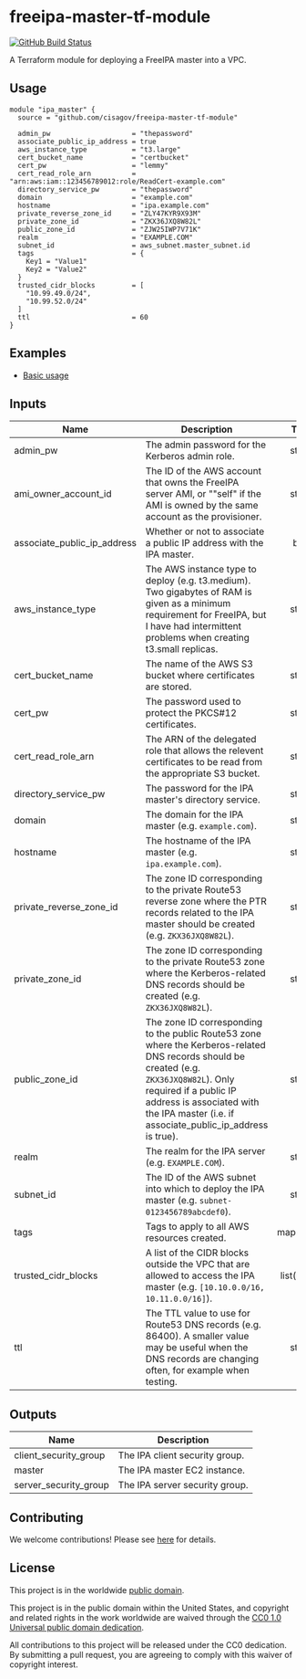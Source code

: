 # freeipa-master-tf-module #

[![GitHub Build Status](https://github.com/cisagov/freeipa-master-tf-module/workflows/build/badge.svg)](https://github.com/cisagov/freeipa-master-tf-module/actions)

A Terraform module for deploying a FreeIPA master into a VPC.

## Usage ##

```hcl
module "ipa_master" {
  source = "github.com/cisagov/freeipa-master-tf-module"

  admin_pw                    = "thepassword"
  associate_public_ip_address = true
  aws_instance_type           = "t3.large"
  cert_bucket_name            = "certbucket"
  cert_pw                     = "lemmy"
  cert_read_role_arn          = "arn:aws:iam::123456789012:role/ReadCert-example.com"
  directory_service_pw        = "thepassword"
  domain                      = "example.com"
  hostname                    = "ipa.example.com"
  private_reverse_zone_id     = "ZLY47KYR9X93M"
  private_zone_id             = "ZKX36JXQ8W82L"
  public_zone_id              = "ZJW25IWP7V71K"
  realm                       = "EXAMPLE.COM"
  subnet_id                   = aws_subnet.master_subnet.id
  tags                        = {
    Key1 = "Value1"
    Key2 = "Value2"
  }
  trusted_cidr_blocks         = [
    "10.99.49.0/24",
    "10.99.52.0/24"
  ]
  ttl                         = 60
}
```

## Examples ##

* [Basic usage](https://github.com/cisagov/freeipa-master-tf-module/tree/develop/examples/basic_usage)

## Inputs ##

| Name | Description | Type | Default | Required |
|------|-------------|:----:|:-------:|:--------:|
| admin_pw | The admin password for the Kerberos admin role. | string | | yes |
| ami_owner_account_id | The ID of the AWS account that owns the FreeIPA server AMI, or ""self" if the AMI is owned by the same account as the provisioner. | string | `self` | no |
| associate_public_ip_address | Whether or not to associate a public IP address with the IPA master. | bool | `false` | no |
| aws_instance_type | The AWS instance type to deploy (e.g. t3.medium).  Two gigabytes of RAM is given as a minimum requirement for FreeIPA, but I have had intermittent problems when creating t3.small replicas. | string | `t3.medium` | no |
| cert_bucket_name | The name of the AWS S3 bucket where certificates are stored. | string | | yes |
| cert_pw | The password used to protect the PKCS#12 certificates. | string | | yes |
| cert_read_role_arn | The ARN of the delegated role that allows the relevent certificates to be read from the appropriate S3 bucket. | string | | yes |
| directory_service_pw | The password for the IPA master's directory service. | string | | yes |
| domain | The domain for the IPA master (e.g. `example.com`). | string | | yes |
| hostname | The hostname of the IPA master (e.g. `ipa.example.com`). | string | | yes |
| private_reverse_zone_id | The zone ID corresponding to the private Route53 reverse zone where the PTR records related to the IPA master should be created (e.g. `ZKX36JXQ8W82L`). | string | | yes |
| private_zone_id | The zone ID corresponding to the private Route53 zone where the Kerberos-related DNS records should be created (e.g. `ZKX36JXQ8W82L`). | string | | yes |
| public_zone_id | The zone ID corresponding to the public Route53 zone where the Kerberos-related DNS records should be created (e.g. `ZKX36JXQ8W82L`).  Only required if a public IP address is associated with the IPA master (i.e. if associate_public_ip_address is true). | string | Empty string | no |
| realm | The realm for the IPA server (e.g. `EXAMPLE.COM`). | string | | yes |
| subnet_id | The ID of the AWS subnet into which to deploy the IPA master (e.g. `subnet-0123456789abcdef0`). | string | | yes |
| tags | Tags to apply to all AWS resources created. | map(string) | `{}` | no |
| trusted_cidr_blocks | A list of the CIDR blocks outside the VPC that are allowed to access the IPA master (e.g. `[10.10.0.0/16, 10.11.0.0/16]`). | list(string) | `[]` | no |
| ttl | The TTL value to use for Route53 DNS records (e.g. 86400).  A smaller value may be useful when the DNS records are changing often, for example when testing. | string | `86400` | no |

## Outputs ##

| Name | Description |
|------|-------------|
| client_security_group | The IPA client security group. |
| master | The IPA master EC2 instance. |
| server_security_group | The IPA server security group. |

## Contributing ##

We welcome contributions!  Please see [here](CONTRIBUTING.md) for
details.

## License ##

This project is in the worldwide [public domain](LICENSE).

This project is in the public domain within the United States, and
copyright and related rights in the work worldwide are waived through
the [CC0 1.0 Universal public domain
dedication](https://creativecommons.org/publicdomain/zero/1.0/).

All contributions to this project will be released under the CC0
dedication. By submitting a pull request, you are agreeing to comply
with this waiver of copyright interest.
